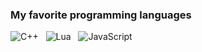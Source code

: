 ### My favorite programming languages

![C++](https://img.shields.io/badge/c++-202020.svg?style=for-the-badge&logo=c%2B%2B&logoColor=%2300599C) &nbsp;
![Lua](https://img.shields.io/badge/lua-202020.svg?style=for-the-badge&logo=lua&logoColor=%232C2D72) &nbsp;
![JavaScript](https://img.shields.io/badge/javascript-202020.svg?style=for-the-badge&logo=javascript&logoColor=%23F7DF1E) &nbsp;
